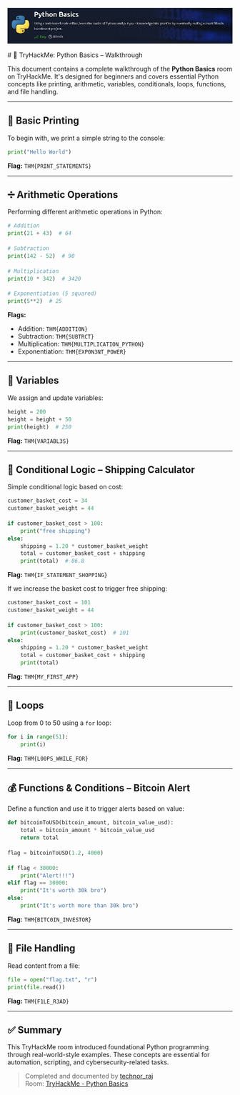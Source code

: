 <p align="center">
  <img src="py.JPG" alt="py.JPG" width="1000"/>
</p>
# 🐍 TryHackMe: Python Basics – Walkthrough

This document contains a complete walkthrough of the **Python Basics** room on TryHackMe. It's designed for beginners and covers essential Python concepts like printing, arithmetic, variables, conditionals, loops, functions, and file handling.

---

## 📌 Basic Printing

To begin with, we print a simple string to the console:

```python
print("Hello World")
```

**Flag:** `THM{PRINT_STATEMENTS}`

---

## ➗ Arithmetic Operations

Performing different arithmetic operations in Python:

```python
# Addition
print(21 + 43)  # 64

# Subtraction
print(142 - 52)  # 90

# Multiplication
print(10 * 342)  # 3420

# Exponentiation (5 squared)
print(5**2)  # 25
```

**Flags:**
- Addition: `THM{ADDITI0N}`
- Subtraction: `THM{SUBTRCT}`
- Multiplication: `THM{MULTIPLICATION_PYTHON}`
- Exponentiation: `THM{EXP0N3NT_POWER}`

---

## 🧮 Variables

We assign and update variables:

```python
height = 200
height = height + 50
print(height)  # 250
```

**Flag:** `THM{VARIABL3S}`

---

## 🚚 Conditional Logic – Shipping Calculator

Simple conditional logic based on cost:

```python
customer_basket_cost = 34
customer_basket_weight = 44

if customer_basket_cost > 100:
    print("free shipping")
else:
    shipping = 1.20 * customer_basket_weight
    total = customer_basket_cost + shipping
    print(total)  # 86.8
```

**Flag:** `THM{IF_STATEMENT_SHOPPING}`

If we increase the basket cost to trigger free shipping:

```python
customer_basket_cost = 101
customer_basket_weight = 44

if customer_basket_cost > 100:
    print(customer_basket_cost)  # 101
else:
    shipping = 1.20 * customer_basket_weight
    total = customer_basket_cost + shipping
    print(total)
```

**Flag:** `THM{MY_FIRST_APP}`

---

## 🔁 Loops

Loop from 0 to 50 using a `for` loop:

```python
for i in range(51):
    print(i)
```

**Flag:** `THM{L00PS_WHILE_FOR}`

---

## 💰 Functions & Conditions – Bitcoin Alert

Define a function and use it to trigger alerts based on value:

```python
def bitcoinToUSD(bitcoin_amount, bitcoin_value_usd):
    total = bitcoin_amount * bitcoin_value_usd
    return total

flag = bitcoinToUSD(1.2, 4000)

if flag < 30000:
    print("Alert!!!")
elif flag == 30000:
    print("It's worth 30k bro")
else:
    print("It's worth more than 30k bro")
```

**Flag:** `THM{BITC0IN_INVESTOR}`

---

## 📂 File Handling

Read content from a file:

```python
file = open("flag.txt", "r")
print(file.read())
```

**Flag:** `THM{F1LE_R3AD}`

---

## ✅ Summary

This TryHackMe room introduced foundational Python programming through real-world-style examples. These concepts are essential for automation, scripting, and cybersecurity-related tasks.

> Completed and documented by [technor_raj](https://technorraj.github.io/)  
> Room: [TryHackMe - Python Basics](https://tryhackme.com)
